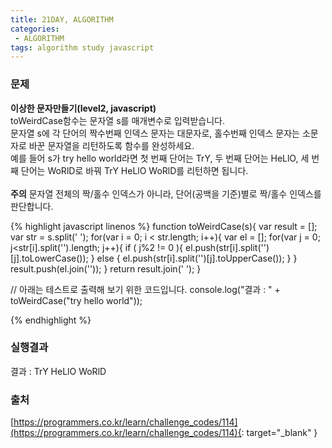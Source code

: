 ```yaml
---
title: 21DAY, ALGORITHM
categories:
 - ALGORITHM
tags: algorithm study javascript
---
```


### 문제
**이상한 문자만들기(level2, javascript)**<br />
toWeirdCase함수는 문자열 s를 매개변수로 입력받습니다.<br />
문자열 s에 각 단어의 짝수번째 인덱스 문자는 대문자로, 홀수번째 인덱스 문자는 소문자로 바꾼 문자열을 리턴하도록 함수를 완성하세요.<br />
예를 들어 s가 try hello world라면 첫 번째 단어는 TrY, 두 번째 단어는 HeLlO, 세 번째 단어는 WoRlD로 바꿔 TrY HeLlO WoRlD를 리턴하면 됩니다.<br /><br />
**주의** 문자열 전체의 짝/홀수 인덱스가 아니라, 단어(공백을 기준)별로 짝/홀수 인덱스를 판단합니다.

{% highlight javascript linenos %}
function toWeirdCase(s){
  var result = [];
  var str = s.split(' ');
  for(var i = 0; i < str.length; i++){
    var el = [];
    for(var j = 0; j<str[i].split('').length; j++){
      if ( j%2 != 0 ){
        el.push(str[i].split('')[j].toLowerCase());
      } else {
        el.push(str[i].split('')[j].toUpperCase());
      }
    }
    result.push(el.join(''));
  }
  return result.join(' ');
}

// 아래는 테스트로 출력해 보기 위한 코드입니다.
console.log("결과 : " + toWeirdCase("try hello world"));

{% endhighlight %}

### 실행결과
결과 : TrY HeLlO WoRlD

### 출처
[https://programmers.co.kr/learn/challenge_codes/114](https://programmers.co.kr/learn/challenge_codes/114){: target="_blank" }